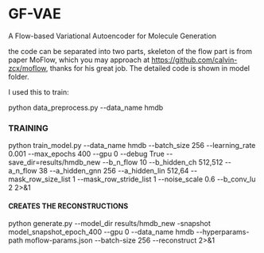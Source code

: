 # GF-VAE
A Flow-based Variational Autoencoder for Molecule Generation

the code can be separated into two parts, skeleton of the flow part is from paper MoFlow, which you may approach at https://github.com/calvin-zcx/moflow, thanks for his great job. The detailed code is shown in model folder.

I used this to train: 

python data_preprocess.py --data_name hmdb 


### TRAINING
python train_model.py  --data_name hmdb  --batch_size  256  --learning_rate 0.001 --max_epochs 400 --gpu 0  --debug True  --save_dir=results/hmdb_new  --b_n_flow 10  --b_hidden_ch 512,512  --a_n_flow 38  --a_hidden_gnn 256  --a_hidden_lin  512,64   --mask_row_size_list 1 --mask_row_stride_list 1  --noise_scale 0.6  --b_conv_lu 2  2>&1

#### CREATES THE RECONSTRUCTIONS
python generate.py --model_dir results/hmdb_new -snapshot model_snapshot_epoch_400 --gpu 0 --data_name hmdb --hyperparams-path moflow-params.json --batch-size 256 --reconstruct  2>&1


